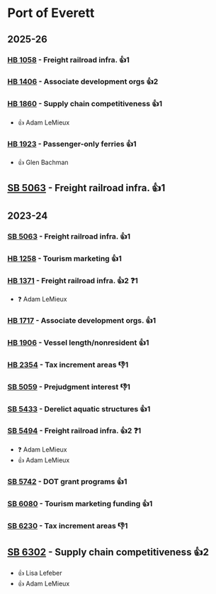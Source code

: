 # Port of Everett
## 2025-26

### [HB 1058](/bill/2025-26/hb/1058/) - Freight railroad infra. 👍1  

### [HB 1406](/bill/2025-26/hb/1406/) - Associate development orgs 👍2  

### [HB 1860](/bill/2025-26/hb/1860/) - Supply chain competitiveness 👍1  
* 👍 Adam LeMieux

### [HB 1923](/bill/2025-26/hb/1923/) - Passenger-only ferries 👍1  
* 👍 Glen Bachman

## [SB 5063](/bill/2025-26/sb/5063/) - Freight railroad infra. 👍1  

## 2023-24

### [SB 5063](/bill/2023-24/sb/5063/) - Freight railroad infra. 👍1  

### [HB 1258](/bill/2023-24/hb/1258/) - Tourism marketing 👍1  

### [HB 1371](/bill/2023-24/hb/1371/) - Freight railroad infra. 👍2  ❓1
* ❓ Adam LeMieux

### [HB 1717](/bill/2023-24/hb/1717/) - Associate development orgs. 👍1  

### [HB 1906](/bill/2023-24/hb/1906/) - Vessel length/nonresident 👍1  

### [HB 2354](/bill/2023-24/hb/2354/) - Tax increment areas  👎1 

### [SB 5059](/bill/2023-24/sb/5059/) - Prejudgment interest  👎1 

### [SB 5433](/bill/2023-24/sb/5433/) - Derelict aquatic structures 👍1  

### [SB 5494](/bill/2023-24/sb/5494/) - Freight railroad infra. 👍2  ❓1
* ❓ Adam LeMieux
* 👍 Adam LeMieux

### [SB 5742](/bill/2023-24/sb/5742/) - DOT grant programs 👍1  

### [SB 6080](/bill/2023-24/sb/6080/) - Tourism marketing funding 👍1  

### [SB 6230](/bill/2023-24/sb/6230/) - Tax increment areas  👎1 

## [SB 6302](/bill/2023-24/sb/6302/) - Supply chain competitiveness 👍2  
* 👍 Lisa Lefeber
* 👍 Adam LeMieux

